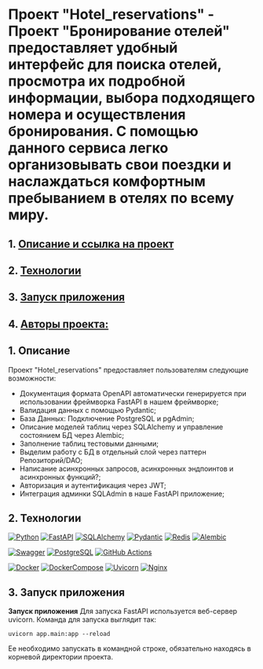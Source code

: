 # Проект "Hotel_reservations" - Проект "Бронирование отелей" предоставляет удобный интерфейс для поиска отелей, просмотра их подробной информации, выбора подходящего номера и осуществления бронирования. С помощью данного сервиса легко организовывать свои поездки и наслаждаться комфортным пребыванием в отелях по всему миру.

## 1. [Описание и ссылка на проект](#1)
## 2. [Технологии](#2)
## 3. [Запуск приложения](#3)
## 4. [Авторы проекта:](#4)


## 1. Описание  <a id=1></a>

Проект "Hotel_reservations" предоставляет пользователям следующие возможности:
- Документация формата OpenAPI автоматически генерируется при использовании фреймворка FastAPI в нашем фреймворке;
- Валидация данных с помощью Pydantic;
- База Данных: Подключение PostgreSQL и pgAdmin;
- Описание моделей таблиц через SQLAlchemy и управление состоянием БД через Alembic;
- Заполнение таблиц тестовыми данными;
- Выделим работу с БД в отдельный слой через паттерн Репозиторий/DAO;
- Написание асинхронных запросов, асинхронных эндпоинтов и асинхронных функций?; 
- Авторизация и аутентификация через JWT;
- Интеграция админки SQLAdmin в наше FastAPI приложение;



## 2. Технологии  <a id=2></a>

[![Python](https://img.shields.io/badge/Python-%203.11-blue?style=flat-square&logo=Python)](https://www.python.org/)
[![FastAPI](https://img.shields.io/badge/FastAPI-%200.100.1-blue?style=flat-square&logo=fastapi)](https://fastapi.tiangolo.com/)
[![SQLAlchemy](https://img.shields.io/badge/SQLAlchemy-%202.0.25-blue?style=flat-square&logo=sqlalchemy)](https://www.sqlalchemy.org/)
[![Pydantic](https://img.shields.io/badge/Pydantic-%202.5.3-blue?style=flat-square&logo=pydantic)](https://docs.pydantic.dev/latest/)
[![Redis](https://img.shields.io/badge/Redis-%204.6.0-blue?style=flat-square&logo=redis)](https://redis.io/)
[![Alembic](https://img.shields.io/badge/Alembic-%202.5.3-blue?style=flat-square&logo=sqlite)](https://alembic.sqlalchemy.org/en/latest/)

[![Swagger](https://img.shields.io/badge/Swagger-black?style=flat-square&logo=swagger)](https://swagger.io/)
[![PostgreSQL](https://img.shields.io/badge/PostgreSQL-white?style=flat-square&logo=postgresql)](https://www.postgresql.org/)
[![GitHub Actions](https://img.shields.io/badge/GitHub_Actions-black?style=flat-square&logo=githubactions)](https://github.com/features/actions)

[![Docker](https://img.shields.io/badge/Docker-%2024.0.5-blue?style=flat-square&logo=docker)](https://www.docker.com/)
[![DockerCompose](https://img.shields.io/badge/Docker_Compose-%202.21.0-blue?style=flat-square&logo=docsdotrs)](https://docs.docker.com/compose/)
[![Uvicorn](https://img.shields.io/badge/Uvicorn-%200.23.1-blue?style=flat-square&logo=gunicorn)](https://gunicorn.org/)
[![Nginx](https://img.shields.io/badge/Nginx-%201.22.1-blue?style=flat-square&logo=nginx)](https://www.nginx.com/)


## 3. Запуск приложения <a id=3></a>
**Запуск приложения**
Для запуска FastAPI используется веб-сервер uvicorn. Команда для запуска выглядит так:  
```
uvicorn app.main:app --reload
```  
Ее необходимо запускать в командной строке, обязательно находясь в корневой директории проекта.
